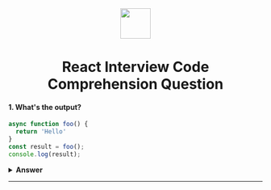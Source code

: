 <div align="center">
  <img height="60" src="https://img.icons8.com/color/344/javascript.png">
  <i class="fa-brands fa-react"></i>
  <h1>React Interview Code Comprehension Question</h1>
</div>

#### 1. What's the output?

```javascript
async function foo() {
  return 'Hello'
}
const result = foo();
console.log(result);
```

<details><summary><b>Answer</b></summary>
<p>

#### Answer: 

The output of this code will be:

```
Promise { 'Hello' }
```

Explanation:
- Since `foo` is declared as an async function, it always returns a promise.
- Even though `foo` immediately returns the string `'Hello'`, it wraps that string in a resolved promise.
- Therefore, when you log `result`, it's a promise object with the resolved value `'Hello'`.

</p>
</details>

---
